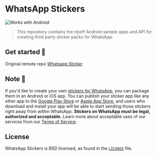 # WhatsApp Stickers

![Works with Android](https://img.shields.io/badge/Works_with-Android-green?style=flat-square)

> This repository contains the ripoff Android sample apps and API for creating third party sticker packs for WhatsApp.

## Get started :rocket:

Original remote repo [Whatsapp Sticker](https://github.com/WhatsApp/stickers)

## Note :bookmark_tabs:

If you'd like to create your own [stickers for WhatsApp](https://faq.whatsapp.com/en/android/26000227/), you can package them in an Android or iOS app. You can publish your sticker app like any other app to the [Google Play Store](https://play.google.com/store) or [Apple App Store](https://www.apple.com/ios/app-store/), and users who download and install your app will be able to start sending those stickers right away from within WhatsApp. **Stickers on WhatsApp must be legal, authorized and acceptable.** Learn more about acceptable uses of our services from our [Terms of Service](https://www.whatsapp.com/legal/#terms-of-service).

## License

WhatsApp Stickers is BSD licensed, as found in the [`LICENSE`](https://github.com/WhatsApp/stickers/blob/master/LICENSE) file.

